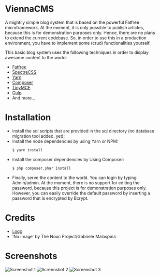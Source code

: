 # ViennaCMS
A mightily simple blog system that is based on the powerful Fatfree microframework. At the moment, it is only possible to publish articles, because this is for demonstration purposes only. Hence, there are no plans to extend the current codebase. So, in order to use this in a production environment, you have to implement some (crud) functionalities yourself.

This basic blog system uses the following techniques in order to display awesome content to the world:
  * [Fatfree](https://fatfreeframework.com)
  * [SpectreCSS](https://picturepan2.github.io/spectre/index.html)
  * [Yarn](https://yarnpkg.com/en/)
  * [Composer](https://getcomposer.org)
  * [TinyMCE](https://www.tinymce.com)
  * [Gulp](https://gulpjs.com)
  * And more...
  
# Installation
  - Install the sql scripts that are provided in the sql directory (no database migration tool added, yet);
  - Install the node dependencies by using Yarn or NPM:
    ```sh
    $ yarn install
    ```
  - Install the composer dependencies by Using Composer:
    ```sh
    $ php composer.phar install
    ```
  - Finally, serve the content to the world. You can login by typing Admin/admin. At the moment, there is no support for editing the password, because this project is for demonstration purposes only. However, you can easily override the default password by inserting a password that is encrypted by Bcrypt.

# Credits
  * [Logo](https://www.flaticon.com/authors/smashicons)
  * 'No image' by The Noun Project/Gabriele Malaspina
  
# Screenshots
![Screenshot 1](https://i.imgur.com/6ogcEHT.png)
![Screenshot 2](https://i.imgur.com/t7FmqCO.png)
![Screenshot 3](https://i.imgur.com/TxpV9TT.png)

